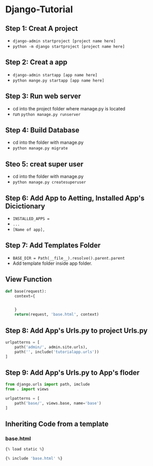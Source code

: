 # Django-Tutorial

## Step 1: Creat A project
- `django-admin startproject [project name here]`
- `python -m django startproject [project name here]`

## Step 2: Creat a app
- `django-admin startapp [app name here]`
- `python mange.py startapp [app name here]`

## Step 3: Run web server
- cd into the project folder where manage.py is located
- run `python manage.py runserver`

## Step 4: Build Database
- cd into the folder with manage.py
- `python manage.py migrate`

## Steo 5: creat super user
- cd into the folder with manage.py
- `python manage.py createsuperuser`

## Step 6: Add App to Aetting, Installed App's Dicictionary
- `INSTALLED_APPS =`
- `...`
- `[Name of app],`

## Step 7: Add Templates Folder
- `BASE_DIR = Path(__file__).resolve().parent.parent`
- Add template folder inside app folder.

## View Function
```python
def base(request):
    context={


    }
    return(request, 'base.html', context)
```
## Step 8: Add App's Urls.py to project Urls.py
```python
urlpatterns = [
    path('admin/', admin.site.urls),
    path('', include('tutorialapp.urls'))
]
```

## Step 9: Add App's Urls.py to App's floder
```python
from django.urls import path, imclude
from . import views

urlpatterns = [
    path('base/', views.base, name='base')
]
```
## Inheriting Code from a template
### base.html
```python
{% load static %}

{% include 'base.html' %}
```
